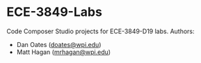 # ECE-3849-Labs
Code Composer Studio projects for ECE-3849-D19 labs.
Authors:
- Dan Oates (doates@wpi.edu)
- Matt Hagan (mrhagan@wpi.edu)